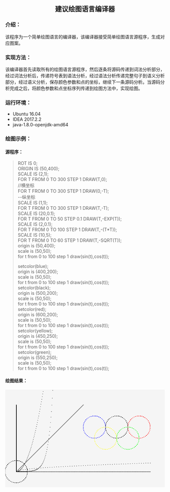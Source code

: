 ## <center>建议绘图语言编译器</center>

### 介绍：
该程序为一个简单绘图语言的编译器，该编译器接受简单绘图语言源程序，生成对应图案。

### 实现方法：
该编译器首先读取所有的绘图语言源程序，然后逐条将源码传递到词法分析部分，经过词法分析后，传递符号表到语法分析，经过语法分析传递完整句子到语义分析部分，经过语义分析，保存颜色参数和点的坐标，继续下一条源码分析。当源码分析完成之后，将颜色参数和点坐标序列传递到绘图方法中，实现绘图。

### 运行环境：
<ul>
<li>Ubuntu 16.04</li>
<li>IDEA 2017.2.2</li>
<li>java-1.8.0-openjdk-amd64</li>
</ul>

### 绘图示例：
#### 源程序：
> ROT IS 0;  
> ORIGIN IS (50,400);  
> SCALE IS (2,1);  
> FOR T FROM 0 TO 300 STEP 1 DRAW(T,0);  
> //横坐标  
> FOR T FROM 0 TO 300 STEP 1 DRAW(0,-T);  
> --纵坐标  
> SCALE IS (1,1);  
> FOR T FROM 0 TO 300 STEP 1 DRAW(T,-T);  
> SCALE IS (20,0.1);  
> FOR T FROM 0 TO 50 STEP 0.1 DRAW(T,-EXP(T));  
> SCALE IS (2,0.1);  
> FOR T FROM 0 TO 100 STEP 1 DRAW(T,-(T*T));  
> SCALE IS (10,5);  
> FOR T FROM 0 TO 60 STEP 1 DRAW(T,-SQRT(T));  
> origin is (50,400);  
> scale is (50,50);  
> for t from 0 to 100 step 1 draw(sin(t),cos(t));  
>  
> setcolor(blue);  
> origin is (400,200);  
> scale is (50,50);  
> for t from 0 to 100 step 1 draw(sin(t),cos(t));  
> setcolor(black);  
> origin is (500,200);  
> scale is (50,50);  
> for t from 0 to 100 step 1 draw(sin(t),cos(t));  
> setcolor(red);  
> origin is (600,200);  
> scale is (50,50);  
> for t from 0 to 100 step 1 draw(sin(t),cos(t));  
> setcolor(yellow);  
> origin is (450,250);  
> scale is (50,50);  
> for t from 0 to 100 step 1 draw(sin(t),cos(t));  
> setcolor(green);  
> origin is (550,250);  
> scale is (50,50);  
> for t from 0 to 100 step 1 draw(sin(t),cos(t));  

#### 绘图结果：
<img src="pic.png"/>
